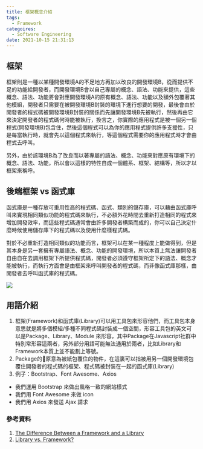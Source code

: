 ```yaml
---
title: 框架概念介紹
tags:
  - Framework
categoires:
  - Software Engineering
date: 2021-10-15 21:31:13
---
```



## 框架

框架則是一種以某種開發環境A的不足地方再加以改良的開發環境B，從而提供不足的功能給開發者，而開發環境B會以自己專屬的概念、語法、功能來提供，這些概念、語法、功能將會對應開發環境A的原有概念、語法、功能以及額外包覆著其他模組，開發者只需要在被開發環境B封裝的環境下進行想要的開發，最後會由於開發者的程式碼被開發環境B封裝的關係而先讓開發環境B先被執行，然後再由它來決定開發者的程式碼何時能被執行，換言之，你實際的應用程式是被一個另一個程式(開發環境B)包含住，然後這個程式可以為你的應用程式提供許多支援性，只是每當執行時，就會先以這個程式來執行，等這個程式需要你的應用程式時才會由程式去呼叫。

另外，由於該環境B為了改良而以著專屬的語法、概念、功能來對應原有環境下的概念、語法、功能，所以會以這樣的特性自成一個體系、框架、結構等，所以才以框架來稱呼。

## 後端框架 vs 函式庫

函式庫是一種存放可重用性高的程式碼、函式、類別的儲存庫，可以藉由函式庫呼叫來實現相同類似功能的程式碼來執行，不必額外花時間去重新打造相同的程式來增加開發效率，而這些程式碼通常會由許多開發者構築而成的，你可以自己決定什麼時候使用儲存庫下的程式碼以及使用什麼樣程式碼。

對於不必重新打造相同類似的功能而言，框架可以在某一種程度上能做得到，但是其本身是另一套擁有專屬語法、概念、功能的開發環境，所以本質上無法讓開發者自由自在去調用框架下所提供程式碼，開發者必須遵守框架所定下的語法、概念才能被執行，而執行方面會是由框架來呼叫開發者的程式碼，而非像函式庫那樣，由開發者去呼叫函式庫的程式碼。

![](https://res.cloudinary.com/dqfxgtyoi/image/upload/v1634139009/blog/SE/frameworkVSLibrary_twgjx3.png)

## 用語介紹
1. 框架(Framework)和函式庫(Library)可以用工具包來形容他們，而工具包本身意思就是將多個模組/多種不同程式碼封裝成一個空間，形容工具包的英文可以是Package、Library、Module 來形容，其中Package在Javascript社群中特別常形容這兩者，另外部分用語可能無法通用於兩者，比如Library和Framework本質上並不能劃上等號。
2. Package的原意為被紙包覆住的物件，在這裏可以指被用另一個開發環境包覆住開發者的程式碼的框架、程式碼被封裝在一起的函式庫(Library)
3. 例子：Bootstrap、Font Awesome、Axios
 - 我們運用 Bootstrap 來做出風格一致的網站樣式
 - 我們用 Font Awesome 來做 icon
 - 我們用 Axios 來發送 Ajax 請求

### 參考資料
1. [The Difference Between a Framework and a Library](https://www.freecodecamp.org/news/the-difference-between-a-framework-and-a-library-bd133054023f/)
2. [Library vs. Framework?](https://www.programcreek.com/2011/09/what-is-the-difference-between-a-java-library-and-a-framework/)
